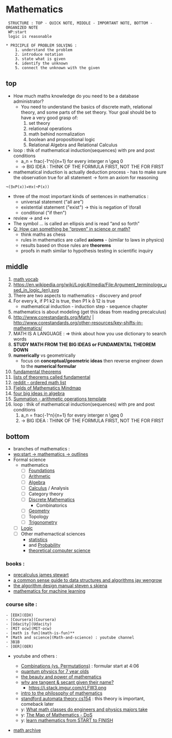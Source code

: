 # Mathematics

```Rome wasn't built in a day
 STRUCTURE : TOP - QUICK NOTE, MIDDLE - IMPORTANT NOTE, BOTTOM - ORGANIZED NOTE
 WP:start
 logic is reasonable
```

```from precalculus - james stewart - prologue P3
* PRICIPLE OF PROBLEM SOLVING :
    1. understand the problem
    2. introduce notation
    3. state what is given
    4. identify the unknown
    5. connect the unknown with the given
```

## top

-   How much maths knowledge do you need to be a database administrator?
    -   You need to understand the basics of discrete math, relational theory, and some parts of the set theory. Your goal should be to have a very good grasp of:
        1. set theory
        2. relational operations
        3. math behind normalization
        4. boolean and propositional logic
        5. Relational Algebra and Relational Calculus
-   loop : thik of mathematical induction(sequences) with pre and post conditions
    -   a_n = frac{-1^n}{n+1} for every interger n \geq 0
    -   -> BIG IDEA : THINK OF THE FORMULA FIRST, NOT THE FOR FIRST
-   mathematical induction is actually deduction process - has to make sure the observation true for all statement -> form an axiom for reasoning

```
¬(∃xP(x))=∀x(¬P(x))
```

-   three of the most important kinds of sentences in mathematics :
    -   universal statement (“all are”)
    -   existential statement ("exist") -> this is negation of \forall
    -   conditional ("if then")
-   review -> and <->
-   The symbol ... is called an ellipsis and is read “and so forth”
-   [Q: How can something be “proven” in science or math?](https://www.askamathematician.com/2017/08/q-how-can-something-be-proven-in-science-or-math/)
    -   think maths as chess
    -   rules in mathematics are called **axioms** - (similar to laws in physics)
    -   results based on those rules are **theorems**
    -   proofs in math similar to hypothesis testing in scientific inquiry

## middle

1.  [math vocab](math-vocab)
2.  https://en.wikipedia.org/wiki/Logic#/media/File:Argument_terminology_used_in_logic_(en).svg
3.  There are two aspects to mathematics - discovery and proof
4.  For every k, if P1 k2 is true, then P1 k  12 is true
    -   mathematical induction - induction step - sequence chapter
5.  mathematics is about modeling (get this ideas from reading precalculus)
6.  http://www.corestandards.org/Math/ | http://www.corestandards.org/other-resources/key-shifts-in-mathematics/
7.  MATH IS A LANGUAGE : => think about how you use dictionary to search words
8.  **STUDY MATH FROM THE BIG IDEAS or FUNDAMENTAL THEOREM DOWN**
9.  **numerically** vs geometrically
    -   focus on **conceptual/geometric ideas** then reverse engineer down to the **numerical formular**
10. [fundamental theorems](https://blogs.sas.com/content/iml/2014/02/12/fundamental-theorems-of-mathematics-and-statistics.html)
11. [lists of theorems called fundamental](https://en.wikipedia.org/wiki/List_of_theorems_called_fundamental)
12. [reddit - ordered math list](https://www.reddit.com/r/learnmath/comments/5nk3ze/could_somebody_please_give_me_an_ordered_list_of/dcc8d1m/)
13. [Fields of Mathematics Mindmap](http://www.gogeometry.com/education/mathematics_fields_mind_map.html)
14. [four big ideas in algebra](four-big-ideas-in-algebra)
15. [Summation - arithmetic operations template](https://en.wikipedia.org/wiki/Summation)
16. loop : thik of mathematical induction(sequences) with pre and post conditions
    1. a_n = frac{-1^n}{n+1} for every interger n \geq 0
    2. -> BIG IDEA : THINK OF THE FORMULA FIRST, NOT THE FOR FIRST

## bottom

-   branches of mathematics :
-   [wp:start -> mathematics -> outlines](https://en.wikipedia.org/wiki/Wikipedia:Contents/Mathematics_and_logic)
-   Formal science
    -   mathematics
        -   [ ] [Foundations](Foundations)
        -   [ ] [Arithmetic](Arithmetic)
        -   [ ] [Algebra](Algebra)
        -   [ ] [Calculus](Calculus) / Analysis
        -   [ ] Category theory
        -   [ ] [Discrete Mathematics](Discrete-Mathematics)
            -   Combinatorics
        -   [ ] [Geometry](Geometry)
        -   [ ] Topology
        -   [ ] [Trigonometry](Trigonometry)
    -   [ ] [Logic](Logic)
    -   [ ] Other mathemactical sciences
        -   [statistics](statistics)
        -   and [Probability](Probability)
        -   [theoretical computer science](theoretical-computer-science)

### books :

-   [precalculus james stewart](precalculus-james-stewart)
-   [a common sense guide to data structures and algorithms jay wengrow](a-common-sense-guide-to-data-structures-and-algorithms-jay-wengrow)
-   [the algorithm design manual steven s skiena](the-algorithm-design-manual-steven-s-skiena)
-   [mathematics for machine learning](mathematics-for-machine-learning)

### course site :

    - [EDX](EDX)
    - [Coursera](Coursera)
    - [Udacity](Udacity)
    - [MIT ocw](MIT-ocw)
    - [math is fun](math-is-fun)**
    * [Math and science](Math-and-science) : youtube channel
    - 3B1B
    - [OER](OER)

-   youtube and others :

    -   [Combinations (vs. Permutations)](https://youtu.be/s2W6Bce_T30?t=246) : formular start at 4:06
    -   [quantum physics for 7 year olds](https://www.youtube.com/watch?v=ARWBdfWpDyc)
    -   [the beauty and power of mathematics](https://www.youtube.com/watch?v=VIbjHIGMjQM)
    -   [why are tangent & secant given their name?](https://www.youtube.com/watch?v=bXwvt1eKyAM)
        -   https://i.stack.imgur.com/rLFW3.png
    -   [intro to the philosophy of mathematics](intro-to-the-philosophy-of-mathematics)
    -   [standford automata theory cs154](standford-automata-theory-cs154) : this theory is important, comeback later
    -   y: [What math classes do engineers and physics majors take](What-math-classes-do-engineers-and-physics-majors-take)
    -   y: [The Map of Mathematics - DoS](https://www.youtube.com/watch?v=OmJ-4B-mS-Y)
    -   y: [learn mathematics from START to FINISH](learn-mathematics-from-START-to-FINISH)

-   [math archive](math-archive)

